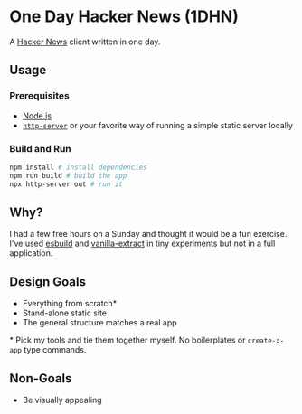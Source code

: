 # One Day Hacker News (1DHN)

A [Hacker News](https://news.ycombinator.com) client written in one day.

## Usage

### Prerequisites

- [Node.js](https://nodejs.org)
- [`http-server`](https://www.npmjs.com/package/http-server) or your favorite way of running a simple static server
  locally

### Build and Run

```sh
npm install # install dependencies
npm run build # build the app
npx http-server out # run it
```

## Why?

I had a few free hours on a Sunday and thought it would be a fun exercise. I've used [esbuild](https://esbuild.github.io/) and
[vanilla-extract](https://vanilla-extract.style/) in tiny experiments but not in a full application.

## Design Goals

- Everything from scratch\*
- Stand-alone static site
- The general structure matches a real app

\* Pick my tools and tie them together myself. No boilerplates or `create-x-app` type commands.

## Non-Goals

- Be visually appealing
